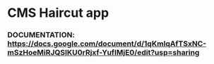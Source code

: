 # CMS Haircut app
### DOCUMENTATION: https://docs.google.com/document/d/1qKmIqAfTSxNC-mSzHoeMiRJQSIKU0rRjxf-YufIMjE0/edit?usp=sharing
